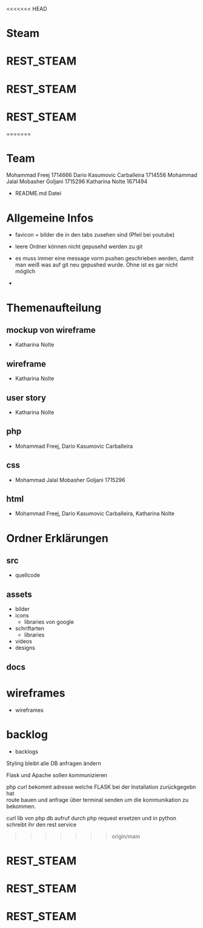 <<<<<<< HEAD
# Steam
# REST_STEAM
# REST_STEAM
# REST_STEAM
=======
# Team
Mohammad Freej 1714666
Dario Kasumovic Carballeira 1714556
Mohammad Jalal Mobasher Goljani 1715296 
Katharina Nolte 1671494


- README.md Datei
  


# Allgemeine Infos 
- favicon = bilder die in den tabs zusehen sind (Pfeil bei youtube)
- leere Ordner können nicht gepusehd werden zu git 
- es muss immer eine message vorm pushen geschrieben werden, damit man weiß was auf git neu gepushed wurde. Ohne ist es gar nicht möglich




- 
# Themenaufteilung


## mockup von wireframe
- Katharina Nolte 
## wireframe 
- Katharina Nolte
## user story
- Katharina Nolte
## php
- Mohammad Freej, Dario Kasumovic Carballeira
## css
- Mohammad Jalal Mobasher Goljani 1715296 
## html 
- Mohammad Freej, Dario Kasumovic Carballeira, Katharina Nolte


## 

# Ordner Erklärungen

## src
- quellcode 

## assets
- bilder
- icons 
  - libraries von google
- schriftarten
  - libraries 
- videos
- designs

## docs
# wireframes
- wireframes
# backlog
- backlogs
  




Styling bleibt 
alle DB anfragen ändern

Flask und Apache sollen kommunizieren 

php curl bekommt adresse welche FLASK bei der Installation zurückgegebn hat  
route bauen und anfrage über terminal senden um die kommunikation zu bekommen. 


curl lib von php 
db aufruf durch php request ersetzen 
und in python schreibt ihr den rest service
>>>>>>> origin/main
# REST_STEAM
# REST_STEAM
# REST_STEAM
